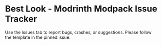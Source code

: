 # Best Look - Modrinth Modpack Issue Tracker

Use the Issues tab to report bugs, crashes, or suggestions.
Please follow the template in the pinned issue.
